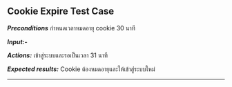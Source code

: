 ## Cookie Expire Test Case

***Preconditions***
กำหนดเวลาหมดอายุ cookie 30 นาที

***Input:-***

***Actions:***
เข้าสู่ระบบและรอเป็นเวลา 31 นาที

***Expected results:***
Cookie ต้องหมดอายุและให้เข้าสู่ระบบใหม่

---
